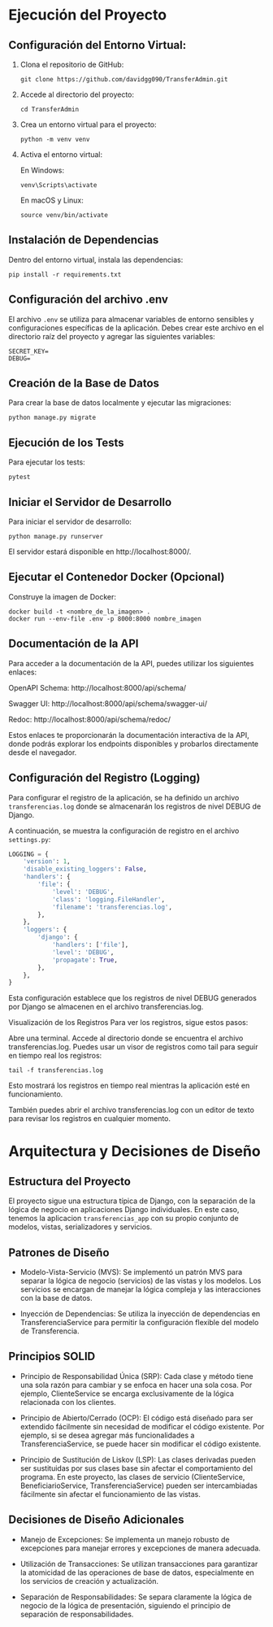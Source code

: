 # Ejecución del Proyecto

## Configuración del Entorno Virtual:

1. Clona el repositorio de GitHub:
    ```
    git clone https://github.com/davidgg090/TransferAdmin.git
    ```
2. Accede al directorio del proyecto:
    ```
    cd TransferAdmin
    ```
3. Crea un entorno virtual para el proyecto:
    ```
    python -m venv venv
    ```
4. Activa el entorno virtual:

   En Windows:

   ```
   venv\Scripts\activate
   ```
   En macOS y Linux:

   ```
   source venv/bin/activate
   ```
   
## Instalación de Dependencias

Dentro del entorno virtual, instala las dependencias:

   ```
   pip install -r requirements.txt
   ```

## Configuración del archivo .env
El archivo `.env` se utiliza para almacenar variables de entorno sensibles y configuraciones específicas de la 
aplicación. Debes crear este archivo en el directorio raíz del proyecto y agregar las siguientes variables:

```dotenv
SECRET_KEY=
DEBUG=
```
   
## Creación de la Base de Datos
Para crear la base de datos localmente y ejecutar las migraciones:

   ```
   python manage.py migrate
   ```

## Ejecución de los Tests
Para ejecutar los tests:

   ```
   pytest
   ```

## Iniciar el Servidor de Desarrollo

Para iniciar el servidor de desarrollo:

```
python manage.py runserver
```

El servidor estará disponible en http://localhost:8000/.

## Ejecutar el Contenedor Docker (Opcional)

Construye la imagen de Docker:

```shell
docker build -t <nombre_de_la_imagen> .
docker run --env-file .env -p 8000:8000 nombre_imagen
```

## Documentación de la API
Para acceder a la documentación de la API, puedes utilizar los siguientes enlaces:

OpenAPI Schema: http://localhost:8000/api/schema/

Swagger UI: http://localhost:8000/api/schema/swagger-ui/

Redoc: http://localhost:8000/api/schema/redoc/

Estos enlaces te proporcionarán la documentación interactiva de la API, donde podrás explorar los endpoints disponibles
y probarlos directamente desde el navegador.

## Configuración del Registro (Logging)

Para configurar el registro de la aplicación, se ha definido un archivo `transferencias.log` donde se almacenarán los 
registros de nivel DEBUG de Django.

A continuación, se muestra la configuración de registro en el archivo `settings.py`:

```python
LOGGING = {
    'version': 1,
    'disable_existing_loggers': False,
    'handlers': {
        'file': {
            'level': 'DEBUG',
            'class': 'logging.FileHandler',
            'filename': 'transferencias.log',
        },
    },
    'loggers': {
        'django': {
            'handlers': ['file'],
            'level': 'DEBUG',
            'propagate': True,
        },
    },
}
```
Esta configuración establece que los registros de nivel DEBUG generados por Django se almacenen en el archivo 
transferencias.log.

Visualización de los Registros
Para ver los registros, sigue estos pasos:

Abre una terminal.
Accede al directorio donde se encuentra el archivo transferencias.log.
Puedes usar un visor de registros como tail para seguir en tiempo real los registros:

```shell
tail -f transferencias.log
```

Esto mostrará los registros en tiempo real mientras la aplicación esté en funcionamiento.

También puedes abrir el archivo transferencias.log con un editor de texto para revisar los registros en 
cualquier momento.

# Arquitectura y Decisiones de Diseño

## Estructura del Proyecto

El proyecto sigue una estructura típica de Django, con la separación de la lógica de negocio en aplicaciones Django 
individuales. En este caso, tenemos la aplicacion `transferencias_app` con su propio  conjunto de modelos, vistas, 
serializadores y servicios.

## Patrones de Diseño

   - Modelo-Vista-Servicio (MVS): Se implementó un patrón MVS para separar la lógica de negocio (servicios) de 
   las vistas y los modelos. Los servicios se encargan de manejar la lógica compleja y las interacciones con 
   la base de datos.

   - Inyección de Dependencias: Se utiliza la inyección de dependencias en TransferenciaService para permitir la 
   configuración flexible del modelo de Transferencia.

## Principios SOLID
   - Principio de Responsabilidad Única (SRP): Cada clase y método tiene una sola razón para cambiar y se enfoca en 
   hacer una sola cosa. Por ejemplo, ClienteService se encarga exclusivamente de la lógica relacionada con los 
   clientes.

   - Principio de Abierto/Cerrado (OCP): El código está diseñado para ser extendido fácilmente sin necesidad de 
   modificar el código existente. Por ejemplo, si se desea agregar más funcionalidades a TransferenciaService, 
   se puede hacer sin modificar el código existente.

   - Principio de Sustitución de Liskov (LSP): Las clases derivadas pueden ser sustituidas por sus clases base 
   sin afectar el comportamiento del programa. En este proyecto, las clases de servicio (ClienteService, 
   BeneficiarioService, TransferenciaService) pueden ser intercambiadas fácilmente sin afectar el funcionamiento 
   de las vistas.

## Decisiones de Diseño Adicionales
 
   - Manejo de Excepciones: Se implementa un manejo robusto de excepciones para manejar errores y excepciones de 
   manera adecuada.

   - Utilización de Transacciones: Se utilizan transacciones para garantizar la atomicidad de las operaciones de base 
   de datos, especialmente en los servicios de creación y actualización.

   - Separación de Responsabilidades: Se separa claramente la lógica de negocio de la lógica de presentación, 
   siguiendo el principio de separación de responsabilidades.
